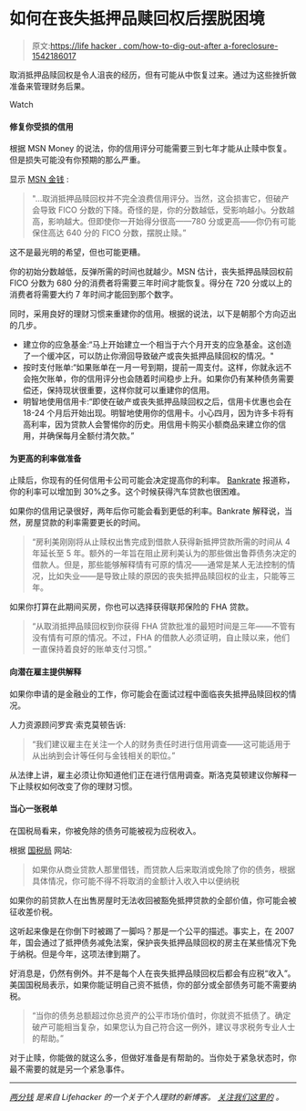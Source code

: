 # 如何在丧失抵押品赎回权后摆脱困境

> 原文:[https://life hacker . com/how-to-dig-out-after a-foreclosure-1542186017](https://lifehacker.com/how-to-dig-yourself-out-after-a-foreclosure-1542186017)

取消抵押品赎回权是令人沮丧的经历，但有可能从中恢复过来。通过为这些挫折做准备来管理财务后果。

Watch

#### 修复你受损的信用

根据 MSN Money 的说法，你的信用评分可能需要三到七年才能从止赎中恢复。但是损失可能没有你预期的那么严重。

显示 [MSN 金钱](http://money.msn.com/saving-money-tips/post.aspx?post=05749216-57d2-4be9-8ee4-b1e6d73be53e) :

> "...取消抵押品赎回权并不完全浪费信用评分。当然，这会损害它，但破产会导致 FICO 分数的下降。奇怪的是，你的分数越低，受影响越小。分数越高，影响越大。但即使你一开始得分很高——780 分或更高——你仍有可能保住高达 640 分的 FICO 分数，摆脱止赎。”

这不是最光明的希望，但也可能更糟。

你的初始分数越低，反弹所需的时间也就越少。MSN 估计，丧失抵押品赎回权前 FICO 分数为 680 分的消费者将需要三年时间才能恢复。得分在 720 分或以上的消费者将需要大约 7 年时间才能回到那个数字。

同时，采用良好的理财习惯来重建你的信用。根据的说法，以下是朝那个方向迈出的几步。

*   建立你的应急基金:“马上开始建立一个相当于六个月开支的应急基金。这创造了一个缓冲区，可以防止你滑回导致破产或丧失抵押品赎回权的情况。"
*   按时支付账单:“如果账单在一月一号到期，提前一周支付。这样，你就永远不会拖欠账单，你的信用评分也会随着时间稳步上升。如果你仍有某种债务需要偿还，保持现状很重要，这样你就可以重建你的信用。
*   明智地使用信用卡:“即使在破产或丧失抵押品赎回权之后，信用卡优惠也会在 18-24 个月后开始出现。明智地使用你的信用卡。小心四月，因为许多卡将有高利率，因为贷款人会警惕你的历史。用信用卡购买小额商品来建立你的信用，并确保每月全额付清欠款。”

#### 为更高的利率做准备

止赎后，你现有的任何信用卡公司可能会决定提高你的利率。 [Bankrate](http://www.bankrate.com/finance/mortgages/life-after-foreclosure-2.aspx) 报道称，你的利率可以增加到 30%之多。这个时候获得汽车贷款也很困难。

如果你的信用记录很好，两年后你可能会看到更低的利率。Bankrate 解释说，当然，房屋贷款的利率需要更长的时间。

> “房利美刚刚将从止赎权出售完成到借款人获得新抵押贷款所需的时间从 4 年延长至 5 年。额外的一年旨在阻止房利美认为的那些做出鲁莽债务决定的借款人。但是，那些能够解释情有可原的情况——通常是某人无法控制的情况，比如失业——是导致止赎的原因的丧失抵押品赎回权的业主，只能等三年。

如果你打算在此期间买房，你也可以选择获得联邦保险的 FHA 贷款。

> “从取消抵押品赎回权到你获得 FHA 贷款批准的最短时间是三年——不管有没有情有可原的情况。不过，FHA 的借款人必须证明，自止赎以来，他们一直保持着良好的账单支付习惯。”

#### 向潜在雇主提供解释

如果你申请的是金融业的工作，你可能会在面试过程中面临丧失抵押品赎回权的情况。

人力资源顾问罗宾·索克莫顿告诉:

> “我们建议雇主在关注一个人的财务责任时进行信用调查——这可能适用于从出纳到会计等任何与金钱相关的职位。”

从法律上讲，雇主必须让你知道他们正在进行信用调查。斯洛克莫顿建议你解释一下止赎权如何改变了你的理财习惯。

#### 当心一张税单

在国税局看来，你被免除的债务可能被视为应税收入。

根据 [国税局](http://www.irs.gov/uac/Home-Foreclosure-and-Debt-Cancellation) 网站:

> 如果你从商业贷款人那里借钱，而贷款人后来取消或免除了你的债务，根据具体情况，你可能不得不将取消的金额计入收入中以便纳税

如果你的前贷款人在出售房屋时无法收回被豁免抵押贷款的全部价值，你可能会被征收差价税。

这听起来像是在你倒下时被踢了一脚吗？那是一个公平的描述。事实上，在 2007 年，国会通过了抵押债务减免法案，保护丧失抵押品赎回权的房主在某些情况下免于纳税。但是今年，这项法律到期了。

好消息是，仍然有例外。并不是每个人在丧失抵押品赎回权后都会有应税“收入”。美国国税局表示，如果你能证明自己资不抵债，你的部分或全部债务可能不需要纳税。

> “当你的债务总额超过你总资产的公平市场价值时，你就资不抵债了。确定破产可能相当复杂，如果您认为自己符合这一例外，建议寻求税务专业人士的帮助。”

对于止赎，你能做的就这么多，但做好准备是有帮助的。当你处于紧急状态时，你最不需要的就是另一个紧急事件。

* * *

[*两分钱*](http://twocents.lifehacker.com) *是来自 Lifehacker 的一个关于个人理财的新博客。* [*关注我们这里的*](https://twitter.com/TwoCentsLH) *。*